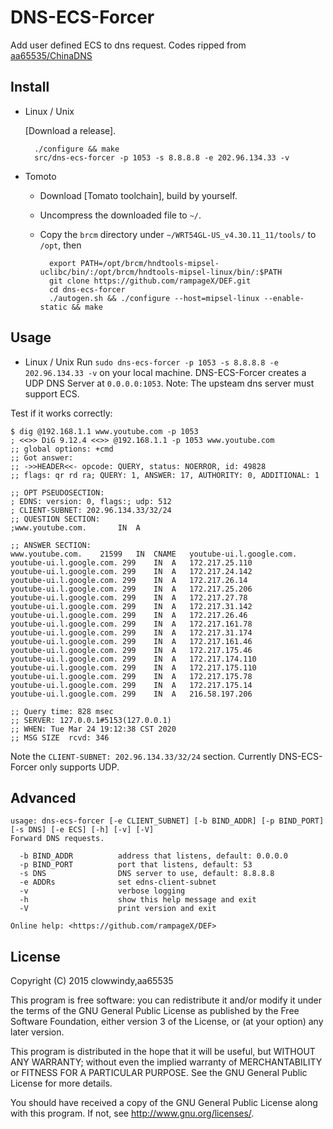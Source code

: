 DNS-ECS-Forcer
========

Add user defined ECS to dns request. Codes ripped from [aa65535/ChinaDNS](https://github.com/aa65535/ChinaDNS)

Install
-------

* Linux / Unix

    [Download a release].

        ./configure && make
        src/dns-ecs-forcer -p 1053 -s 8.8.8.8 -e 202.96.134.33 -v

* Tomoto

    * Download [Tomato toolchain], build by yourself.
    * Uncompress the downloaded file to `~/`.
    * Copy the `brcm` directory under
      `~/WRT54GL-US_v4.30.11_11/tools/` to `/opt`, then

            export PATH=/opt/brcm/hndtools-mipsel-uclibc/bin/:/opt/brcm/hndtools-mipsel-linux/bin/:$PATH
            git clone https://github.com/rampageX/DEF.git
            cd dns-ecs-forcer
            ./autogen.sh && ./configure --host=mipsel-linux --enable-static && make


Usage
-----

* Linux / Unix
    Run `sudo dns-ecs-forcer -p 1053 -s 8.8.8.8 -e 202.96.134.33 -v` on your local machine. DNS-ECS-Forcer creates a UDP DNS Server at `0.0.0.0:1053`. Note: The upsteam dns server must support ECS.

Test if it works correctly:

    $ dig @192.168.1.1 www.youtube.com -p 1053
	; <<>> DiG 9.12.4 <<>> @192.168.1.1 -p 1053 www.youtube.com
	;; global options: +cmd
	;; Got answer:
	;; ->>HEADER<<- opcode: QUERY, status: NOERROR, id: 49828
	;; flags: qr rd ra; QUERY: 1, ANSWER: 17, AUTHORITY: 0, ADDITIONAL: 1

	;; OPT PSEUDOSECTION:
	; EDNS: version: 0, flags:; udp: 512
	; CLIENT-SUBNET: 202.96.134.33/32/24
	;; QUESTION SECTION:
	;www.youtube.com.		IN	A

	;; ANSWER SECTION:
	www.youtube.com.	21599	IN	CNAME	youtube-ui.l.google.com.
	youtube-ui.l.google.com. 299	IN	A	172.217.25.110
	youtube-ui.l.google.com. 299	IN	A	172.217.24.142
	youtube-ui.l.google.com. 299	IN	A	172.217.26.14
	youtube-ui.l.google.com. 299	IN	A	172.217.25.206
	youtube-ui.l.google.com. 299	IN	A	172.217.27.78
	youtube-ui.l.google.com. 299	IN	A	172.217.31.142
	youtube-ui.l.google.com. 299	IN	A	172.217.26.46
	youtube-ui.l.google.com. 299	IN	A	172.217.161.78
	youtube-ui.l.google.com. 299	IN	A	172.217.31.174
	youtube-ui.l.google.com. 299	IN	A	172.217.161.46
	youtube-ui.l.google.com. 299	IN	A	172.217.175.46
	youtube-ui.l.google.com. 299	IN	A	172.217.174.110
	youtube-ui.l.google.com. 299	IN	A	172.217.175.110
	youtube-ui.l.google.com. 299	IN	A	172.217.175.78
	youtube-ui.l.google.com. 299	IN	A	172.217.175.14
	youtube-ui.l.google.com. 299	IN	A	216.58.197.206

	;; Query time: 828 msec
	;; SERVER: 127.0.0.1#5153(127.0.0.1)
	;; WHEN: Tue Mar 24 19:12:38 CST 2020
	;; MSG SIZE  rcvd: 346

Note the `CLIENT-SUBNET: 202.96.134.33/32/24` section. Currently DNS-ECS-Forcer only supports UDP.

Advanced
--------

```
usage: dns-ecs-forcer [-e CLIENT_SUBNET] [-b BIND_ADDR] [-p BIND_PORT] [-s DNS] [-e ECS] [-h] [-v] [-V]
Forward DNS requests.

  -b BIND_ADDR          address that listens, default: 0.0.0.0
  -p BIND_PORT          port that listens, default: 53
  -s DNS                DNS server to use, default: 8.8.8.8
  -e ADDRs              set edns-client-subnet
  -v                    verbose logging
  -h                    show this help message and exit
  -V                    print version and exit

Online help: <https://github.com/rampageX/DEF>
```

License
-------

Copyright (C) 2015 clowwindy,aa65535

This program is free software: you can redistribute it and/or modify
it under the terms of the GNU General Public License as published by
the Free Software Foundation, either version 3 of the License, or
(at your option) any later version.

This program is distributed in the hope that it will be useful,
but WITHOUT ANY WARRANTY; without even the implied warranty of
MERCHANTABILITY or FITNESS FOR A PARTICULAR PURPOSE.  See the
GNU General Public License for more details.

You should have received a copy of the GNU General Public License
along with this program.  If not, see <http://www.gnu.org/licenses/>.

